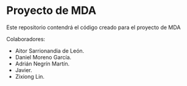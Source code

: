 # Proyecto de MDA

Este repositorio contendrá el código creado para el proyecto de MDA

Colaboradores:

- Aitor Sarrionandia de León.
- Daniel Moreno García.
- Adrián Negrín Martín.
- Javier.
- Zixiong Lin.

